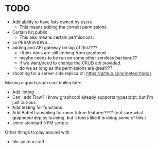 # TODO

* Add ability to have lists owned by users
  * This means adding the correct permissions.
* Certain list public
  * This also means certain permissions.
* so PERMISSIONS....
* adding and API gateway on top of this????
  * I think docs are still coming from graphcool
  * maybe needs to be run on some other servless backend??
  * if we want/need to change the CRUD api provided.
  * do we as long as the permissions are great???
* shooting for a server side replica of: https://github.com/meteor/todos

Making a good graph cool boilerplate:

* Add linting
* Can I add Flow? I know graphcool already supports typescript.
but I'm just curious.
* Add testing for functions
* Add Babel transpiling for more future features???? (not sure what graphcool deploy is doing, but it looks like it is doing some of this.)
* some standard NPM scripts

Other things to play around with:

*  file system stuff
